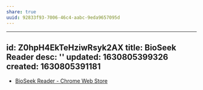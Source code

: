 ```yaml
---
share: true
uuid: 92833f93-7006-46c4-aabc-9eda9657095d
---
```

---
id: Z0hpH4EkTeHziwRsyk2AX
title: BioSeek Reader
desc: ''
updated: 1630805399326
created: 1630805391181
---

* [BioSeek Reader - Chrome Web Store](https://chrome.google.com/webstore/detail/bioseek-reader/mkfaibcieogbhcneiohnhggglkdmncmo)
